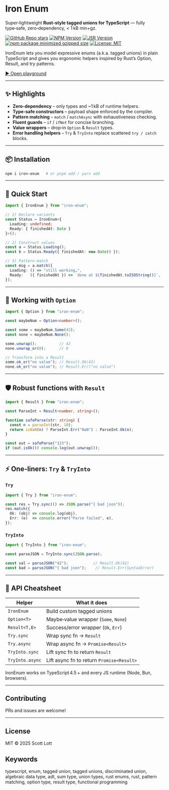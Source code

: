 # Iron Enum

Super‑lightweight **Rust‑style tagged unions for TypeScript** — fully type‑safe, zero‑dependency, < 1 kB min+gz.

[![GitHub Repo stars](https://img.shields.io/github/stars/only-cliches/iron-enum)](https://github.com/only-cliches/iron-enum)
[![NPM Version](https://img.shields.io/npm/v/iron-enum)](https://www.npmjs.com/package/iron-enum)
[![JSR Version](https://img.shields.io/jsr/v/%40onlycliches/iron-enum)](https://jsr.io/@onlycliches/iron-enum)
[![npm package minimized gzipped size](https://badgen.net/bundlephobia/minzip/iron-enum)](https://bundlephobia.com/package/iron-enum@latest)
[![License: MIT](https://img.shields.io/badge/License-MIT-yellow.svg)](https://opensource.org/licenses/MIT)

IronEnum lets you model expressive enums (a.k.a. tagged unions) in plain TypeScript and gives you ergonomic helpers inspired by Rust’s Option, Result, and try patterns.

[▶ Open playground](https://stackblitz.com/edit/iron-enum-sandbox?file=src/main.ts)

---

## ✨ Highlights

* **Zero‑dependency** – only types and \~1 kB of runtime helpers.
* **Type‑safe constructors** – payload shape enforced by the compiler.
* **Pattern matching** – `match` / `matchAsync` with exhaustiveness checking.
* **Fluent guards** – `if` / `ifNot` for concise branching.
* **Value wrappers** – drop‑in `Option` & `Result` types.
* **Error handling helpers** – `Try` & `TryInto` replace scattered `try / catch` blocks.

---

## 📦 Installation

```bash
npm i iron-enum   # or pnpm add / yarn add
```

---

## 🚀 Quick Start

```ts
import { IronEnum } from "iron-enum";

// 1) Declare variants
const Status = IronEnum<{ 
  Loading: undefined; 
  Ready: { finishedAt: Date } 
}>();

// 2) Construct values
const a = Status.Loading();
const b = Status.Ready({ finishedAt: new Date() });

// 3) Pattern‑match
const msg = a.match({
  Loading: () => "still working…",
  Ready:   ({ finishedAt }) => `done at ${finishedAt.toISOString()}`,
});
```

---

## 🧩 Working with `Option`

```ts
import { Option } from "iron-enum";

const maybeNum = Option<number>();

const some = maybeNum.Some(42);
const none = maybeNum.None();

some.unwrap();          // 42
none.unwrap_or(0);      // 0

// Transform into a Result
some.ok_or("no value"); // Result.Ok(42)
none.ok_or("no value"); // Result.Err("no value")
```

---

## 🛡️ Robust functions with `Result`

```ts
import { Result } from "iron-enum";

const ParseInt = Result<number, string>();

function safeParse(str: string) {
  const n = parseInt(str, 10);
  return isNaN(n) ? ParseInt.Err("NaN") : ParseInt.Ok(n);
}

const out = safeParse("123");
if (out.isOk()) console.log(out.unwrap());
```

---

## ⚡ One‑liners: `Try` & `TryInto`

### `Try`

```ts
import { Try } from "iron-enum";

const res = Try.sync(() => JSON.parse("{ bad json"));
res.match({
  Ok: (obj) => console.log(obj),
  Err: (e)  => console.error("Parse failed", e),
});
```

### `TryInto`

```ts
import { TryInto } from "iron-enum";

const parseJSON = TryInto.sync(JSON.parse);

const val = parseJSON("42");           // Result.Ok(42)
const bad = parseJSON("{ bad json");    // Result.Err(SyntaxError)
```

---

## 📑 API Cheatsheet

| Helper          | What it does                              |
| --------------- | ----------------------------------------- |
| `IronEnum`      | Build custom tagged unions                |
| `Option<T>`     | Maybe‑value wrapper (`Some`, `None`)      |
| `Result<T,E>`   | Success/error wrapper (`Ok`, `Err`)       |
| `Try.sync`      | Wrap sync fn → `Result`                   |
| `Try.async`     | Wrap async fn → `Promise<Result>`         |
| `TryInto.sync`  | Lift sync fn to return `Result`           |
| `TryInto.async` | Lift async fn to return `Promise<Result>` |


IronEnum works on TypeScript 4.5 + and every JS runtime (Node, Bun, browsers).

---


## Contributing

PRs and issues are welcome!

---

## License

MIT © 2025 Scott Lott

## Keywords
typescript, enum, tagged union, tagged unions, discriminated union, algebraic data type, adt, sum type, union types, rust enums, rust, pattern matching, option type, result type, functional programming